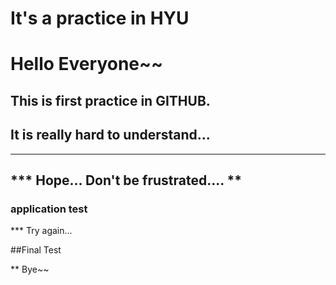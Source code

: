 
# It's a practice in HYU

# Hello Everyone~~
## This is first practice in GITHUB.
## It is really hard to understand...
--------------------------------------
***  Hope... Don't be frustrated.... **
--------------------------------------
### application test

*** Try again...

##Final Test

** Bye~~
